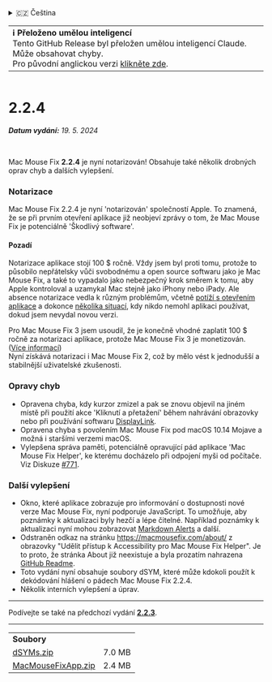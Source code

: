 <details>
<summary>🇨🇿 Čeština</summary>

[🇬🇧 English (GitHub)](https://github.com/noah-nuebling/mac-mouse-fix/releases/tag/2.2.4)\
[🇦🇩 Català](https://redirect.macmousefix.com/?target=mmf-release&tag=2.2.4&locale=ca)\
[🇩🇪 Deutsch](https://redirect.macmousefix.com/?target=mmf-release&tag=2.2.4&locale=de)\
[🇪🇸 Español](https://redirect.macmousefix.com/?target=mmf-release&tag=2.2.4&locale=es)\
[🇫🇷 Français](https://redirect.macmousefix.com/?target=mmf-release&tag=2.2.4&locale=fr)\
[🇮🇩 Indonesia](https://redirect.macmousefix.com/?target=mmf-release&tag=2.2.4&locale=id)\
[🇮🇹 Italiano](https://redirect.macmousefix.com/?target=mmf-release&tag=2.2.4&locale=it)\
[🇭🇺 Magyar](https://redirect.macmousefix.com/?target=mmf-release&tag=2.2.4&locale=hu)\
[🇳🇱 Nederlands](https://redirect.macmousefix.com/?target=mmf-release&tag=2.2.4&locale=nl)\
[🇵🇱 Polski](https://redirect.macmousefix.com/?target=mmf-release&tag=2.2.4&locale=pl)\
[🇧🇷 Português (Brasil)](https://redirect.macmousefix.com/?target=mmf-release&tag=2.2.4&locale=pt-BR)\
[🇵🇹 Português (Portugal)](https://redirect.macmousefix.com/?target=mmf-release&tag=2.2.4&locale=pt-PT)\
[🇷🇴 Română](https://redirect.macmousefix.com/?target=mmf-release&tag=2.2.4&locale=ro)\
[🇸🇪 Svenska](https://redirect.macmousefix.com/?target=mmf-release&tag=2.2.4&locale=sv)\
[🇻🇳 Tiếng Việt](https://redirect.macmousefix.com/?target=mmf-release&tag=2.2.4&locale=vi)\
[🇹🇷 Türkçe](https://redirect.macmousefix.com/?target=mmf-release&tag=2.2.4&locale=tr)\
**🇨🇿 Čeština**\
[🇬🇷 Ελληνικά](https://redirect.macmousefix.com/?target=mmf-release&tag=2.2.4&locale=el)\
[🇷🇺 Русский](https://redirect.macmousefix.com/?target=mmf-release&tag=2.2.4&locale=ru)\
[🇺🇦 Українська](https://redirect.macmousefix.com/?target=mmf-release&tag=2.2.4&locale=uk)\
[🇮🇱 עברית](https://redirect.macmousefix.com/?target=mmf-release&tag=2.2.4&locale=he)\
[🇸🇦 العربية](https://redirect.macmousefix.com/?target=mmf-release&tag=2.2.4&locale=ar)\
[🇮🇳 हिन्दी](https://redirect.macmousefix.com/?target=mmf-release&tag=2.2.4&locale=hi)\
[🇹🇭 ไทย](https://redirect.macmousefix.com/?target=mmf-release&tag=2.2.4&locale=th)\
[🇨🇳 中文 (简体)](https://redirect.macmousefix.com/?target=mmf-release&tag=2.2.4&locale=zh-Hans)\
[🇨🇳 中文 (繁體)](https://redirect.macmousefix.com/?target=mmf-release&tag=2.2.4&locale=zh-Hant)\
[🇭🇰 中文（香港)](https://redirect.macmousefix.com/?target=mmf-release&tag=2.2.4&locale=zh-HK)\
[🇯🇵 日本語](https://redirect.macmousefix.com/?target=mmf-release&tag=2.2.4&locale=ja)\
[🇰🇷 한국어](https://redirect.macmousefix.com/?target=mmf-release&tag=2.2.4&locale=ko)\
[Help translate Mac Mouse Fix to different languages!](https://github.com/noah-nuebling/mac-mouse-fix/discussions/731)
</details>
<table align=><td>
<b>ℹ️ Přeloženo umělou inteligencí</b><br>
Tento GitHub Release byl přeložen umělou inteligencí Claude. Může obsahovat chyby.<br>
Pro původní anglickou verzi <a href="https://github.com/noah-nuebling/mac-mouse-fix/releases/tag/2.2.4">klikněte zde</a>.
</td></table>

<table></table>

# 2.2.4
***Datum vydání:** 19. 5. 2024*

<br>

Mac Mouse Fix **2.2.4** je nyní notarizován! Obsahuje také několik drobných oprav chyb a dalších vylepšení.

### **Notarizace**

Mac Mouse Fix 2.2.4 je nyní 'notarizován' společností Apple. To znamená, že se při prvním otevření aplikace již neobjeví zprávy o tom, že Mac Mouse Fix je potenciálně 'Škodlivý software'.

#### Pozadí

Notarizace aplikace stojí 100 $ ročně. Vždy jsem byl proti tomu, protože to působilo nepřátelsky vůči svobodnému a open source softwaru jako je Mac Mouse Fix, a také to vypadalo jako nebezpečný krok směrem k tomu, aby Apple kontroloval a uzamykal Mac stejně jako iPhony nebo iPady. Ale absence notarizace vedla k různým problémům, včetně [potíží s otevřením aplikace](https://github.com/noah-nuebling/mac-mouse-fix/discussions/114) a dokonce [několika situací](https://github.com/noah-nuebling/mac-mouse-fix/issues/95), kdy nikdo nemohl aplikaci používat, dokud jsem nevydal novou verzi.

Pro Mac Mouse Fix 3 jsem usoudil, že je konečně vhodné zaplatit 100 $ ročně za notarizaci aplikace, protože Mac Mouse Fix 3 je monetizován. ([Více informací](https://redirect.macmousefix.com/?target=mmf-release&tag=3.0.0&locale=cs)) \
Nyní získává notarizaci i Mac Mouse Fix 2, což by mělo vést k jednodušší a stabilnější uživatelské zkušenosti.

### **Opravy chyb**

- Opravena chyba, kdy kurzor zmizel a pak se znovu objevil na jiném místě při použití akce 'Kliknutí a přetažení' během nahrávání obrazovky nebo při používání softwaru [DisplayLink](https://www.synaptics.com/products/displaylink-graphics).
- Opravena chyba s povolením Mac Mouse Fix pod macOS 10.14 Mojave a možná i staršími verzemi macOS.
- Vylepšena správa paměti, potenciálně opravující pád aplikace 'Mac Mouse Fix Helper', ke kterému docházelo při odpojení myši od počítače. Viz Diskuze [#771](https://github.com/noah-nuebling/mac-mouse-fix/discussions/771).

### **Další vylepšení**

- Okno, které aplikace zobrazuje pro informování o dostupnosti nové verze Mac Mouse Fix, nyní podporuje JavaScript. To umožňuje, aby poznámky k aktualizaci byly hezčí a lépe čitelné. Například poznámky k aktualizaci nyní mohou zobrazovat [Markdown Alerts](https://github.com/orgs/community/discussions/16925) a další.
- Odstraněn odkaz na stránku https://macmousefix.com/about/ z obrazovky "Udělit přístup k Accessibility pro Mac Mouse Fix Helper". Je to proto, že stránka About již neexistuje a byla prozatím nahrazena [GitHub Readme](https://github.com/noah-nuebling/mac-mouse-fix).
- Toto vydání nyní obsahuje soubory dSYM, které může kdokoli použít k dekódování hlášení o pádech Mac Mouse Fix 2.2.4.
- Několik interních vylepšení a úprav.

---

Podívejte se také na předchozí vydání [**2.2.3**](https://redirect.macmousefix.com/?target=mmf-release&tag=2.2.3&locale=cs).

---

<table align="start">
<tr>
    <td colspan=2>
        <b>Soubory</b>
    </td>
</tr>
<tr>
    <td><a href="https://github.com/noah-nuebling/mac-mouse-fix/releases/download/2.2.4/dSYMs.zip">dSYMs.zip</a></td>
    <td>7.0 MB</td>
</tr>
<tr>
    <td><a href="https://github.com/noah-nuebling/mac-mouse-fix/releases/download/2.2.4/MacMouseFixApp.zip">MacMouseFixApp.zip</a></td>
    <td>2.4 MB</td>
</tr>
</table>